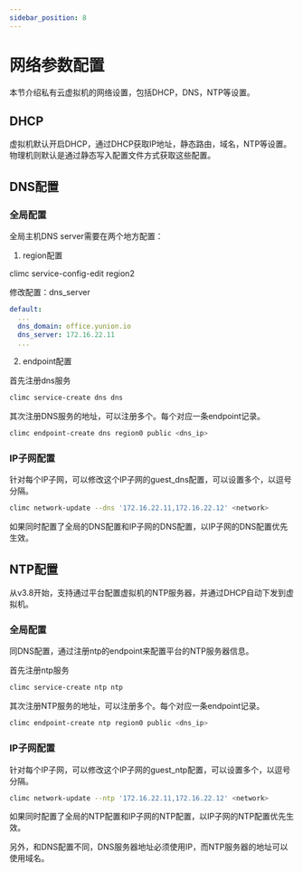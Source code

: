 ```yaml
---
sidebar_position: 8
---
```


# 网络参数配置

本节介绍私有云虚拟机的网络设置，包括DHCP，DNS，NTP等设置。

## DHCP

虚拟机默认开启DHCP，通过DHCP获取IP地址，静态路由，域名，NTP等设置。物理机则默认是通过静态写入配置文件方式获取这些配置。

## DNS配置

### 全局配置

全局主机DNS server需要在两个地方配置：

1. region配置

climc service-config-edit region2

修改配置：dns_server

```yaml
default:
  ...
  dns_domain: office.yunion.io
  dns_server: 172.16.22.11
  ...
```

2. endpoint配置

首先注册dns服务

```bash
climc service-create dns dns
```

其次注册DNS服务的地址，可以注册多个。每个对应一条endpoint记录。

```bash
climc endpoint-create dns region0 public <dns_ip>
```

### IP子网配置

针对每个IP子网，可以修改这个IP子网的guest_dns配置，可以设置多个，以逗号分隔。

```bash
climc network-update --dns '172.16.22.11,172.16.22.12' <network>
```

如果同时配置了全局的DNS配置和IP子网的DNS配置，以IP子网的DNS配置优先生效。


## NTP配置

从v3.8开始，支持通过平台配置虚拟机的NTP服务器，并通过DHCP自动下发到虚拟机。

### 全局配置

同DNS配置，通过注册ntp的endpoint来配置平台的NTP服务器信息。

首先注册ntp服务

```bash
climc service-create ntp ntp
```

其次注册NTP服务的地址，可以注册多个。每个对应一条endpoint记录。

```bash
climc endpoint-create ntp region0 public <dns_ip>
```

### IP子网配置

针对每个IP子网，可以修改这个IP子网的guest_ntp配置，可以设置多个，以逗号分隔。

```bash
climc network-update --ntp '172.16.22.11,172.16.22.12' <network>
```

如果同时配置了全局的NTP配置和IP子网的NTP配置，以IP子网的NTP配置优先生效。

另外，和DNS配置不同，DNS服务器地址必须使用IP，而NTP服务器的地址可以使用域名。
